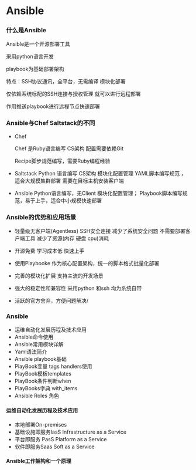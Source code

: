 # Ansible

### 什么是Ansible

Ansible是一个开源部署工具

采用python语言开发 

playbook为基础部署架构 

特点：SSH协议通讯，全平台，无需编译 模块化部署

 仅依赖系统标配的SSH连接与授权管理 就可以进行远程部署

作用推送playbook进行远程节点快速部署



### Ansible与Chef Saltstack的不同

- Chef

  Chef 是Ruby语言编写 CS架构 配置需要依赖Git

  Recipe脚步规范编写，需要Ruby编程经验

- Saltstack
	Python 语言编写 CS架构 模块化配置管理 YAML脚本编写规范 ，适合大规模集群部署
	需要在目标主机安装客户端
	
- Ansible
 	Python语言编写，无Client 模块化配置管理；
 	Playbook脚本编写规范，易于上手，适合中小规模快速部署

### Ansible的优势和应用场景
- 轻量级无客户端(Agentless)
	SSH安全连接 减少了系统安全问题 
	不需要部署客户端工具 减少了资源(内存 硬盘 cpu)消耗
- 开源免费 学习成本低 快速上手
- 使用Playbooke 作为核心配置架构，统一的脚本格式批量化部署

- 完善的模块化扩展 支持主流的开发场景
- 强大的稳定性和兼容性 采用python 和ssh 均为系统自带
- 活跃的官方舍弃，方便问题解决/

### Ansible

- 运维自动化发展历程及技术应用
- Ansible命令使用
- Ansible常用模块详解
- Yaml语法简介
- Ansible playbook基础
- PlayBook变量 tags handlers使用
- PlayBook模板templates
- PlayBook条件判断when
- PlayBooks字典 with_items
- Ansible Roles 角色

#### 运维自动化发展历程及技术应用

- 本地部署On-premises
- 基础设施即服务IasS  Infrastructure as a Service
- 平台即服务 PasS Platform as a Service
- 软件即服务Saas Soft as a Service

#### Ansible工作架构和一个原理



